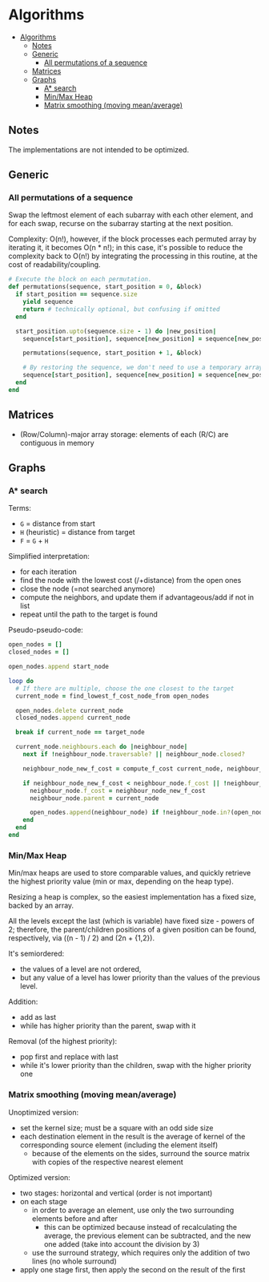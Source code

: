 # Algorithms

- [Algorithms](#algorithms)
  - [Notes](#notes)
  - [Generic](#generic)
    - [All permutations of a sequence](#all-permutations-of-a-sequence)
  - [Matrices](#matrices)
  - [Graphs](#graphs)
    - [A* search](#a-search)
    - [Min/Max Heap](#minmax-heap)
    - [Matrix smoothing (moving mean/average)](#matrix-smoothing-moving-meanaverage)

## Notes

The implementations are not intended to be optimized.

## Generic

### All permutations of a sequence

Swap the leftmost element of each subarray with each other element, and for each swap, recurse on the subarray starting at the next position.

Complexity: O(n!), however, if the block processes each permuted array by iterating it, it becomes O(n * n!); in this case, it's possible to reduce the complexity back to O(n!) by integrating the processing in this routine, at the cost of readability/coupling.

```rb
# Execute the block on each permutation.
def permutations(sequence, start_position = 0, &block)
  if start_position == sequence.size
    yield sequence
    return # technically optional, but confusing if omitted
  end

  start_position.upto(sequence.size - 1) do |new_position|
    sequence[start_position], sequence[new_position] = sequence[new_position], sequence[start_position]

    permutations(sequence, start_position + 1, &block)

    # By restoring the sequence, we don't need to use a temporary array.
    sequence[start_position], sequence[new_position] = sequence[new_position], sequence[start_position]
  end
end
```

## Matrices

- (Row/Column)-major array storage: elements of each (R/C) are contiguous in memory

## Graphs

### A* search

Terms:

- `G` = distance from start
- `H` (heuristic) = distance from target
- `F` = `G` + `H`

Simplified interpretation:

- for each iteration
- find the node with the lowest cost (/+distance) from the open ones
- close the node (=not searched anymore)
- compute the neighbors, and update them if advantageous/add if not in list
- repeat until the path to the target is found

Pseudo-pseudo-code:

```rb
open_nodes = []
closed_nodes = []

open_nodes.append start_node

loop do
  # If there are multiple, choose the one closest to the target
  current_node = find_lowest_f_cost_node_from open_nodes

  open_nodes.delete current_node
  closed_nodes.append current_node

  break if current_node == target_node

  current_node.neighbours.each do |neighbour_node|
    next if !neighbour_node.traversable? || neighbour_node.closed?

    neighbour_node_new_f_cost = compute_f_cost current_node, neighbour_node

    if neighbour_node_new_f_cost < neighbour_node.f_cost || !neighbour_node.in?(open_nodes)
      neighbour_node.f_cost = neighbour_node_new_f_cost
      neighbour_node.parent = current_node

      open_nodes.append(neighbour_node) if !neighbour_node.in?(open_nodes)
    end
  end
end
```

### Min/Max Heap

Min/max heaps are used to store comparable values, and quickly retrieve the highest priority value (min or max, depending on the heap type).

Resizing a heap is complex, so the easiest implementation has a fixed size, backed by an array.

All the levels except the last (which is variable) have fixed size - powers of 2; therefore, the parent/children positions of a given position can be found, respectively, via ((n - 1) / 2) and (2n + {1,2}).

It's semiordered:

- the values of a level are not ordered,
- but any value of a level has lower priority than the values of the previous level.

Addition:

- add as last
- while has higher priority than the parent, swap with it

Removal (of the highest priority):

- pop first and replace with last
- while it's lower priority than the children, swap with the higher priority one

### Matrix smoothing (moving mean/average)

Unoptimized version:

- set the kernel size; must be a square with an odd side size
- each destination element in the result is the average of kernel of the corresponding source element (including the element itself)
  - because of the elements on the sides, surround the source matrix with copies of the respective nearest element

Optimized version:

- two stages: horizontal and vertical (order is not important)
- on each stage
  - in order to average an element, use only the two surrounding elements before and after
    - this can be optimized because instead of recalculating the average, the previous element can be subtracted, and the new one added (take into account the division by 3)
  - use the surround strategy, which requires only the addition of two lines (no whole surround)
- apply one stage first, then apply the second on the result of the first
